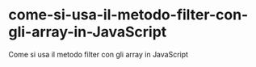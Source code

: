 # come-si-usa-il-metodo-filter-con-gli-array-in-JavaScript
Come si usa il metodo filter con gli array in JavaScript
